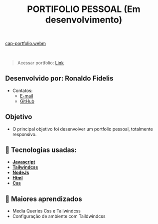 <h1 align=center> PORTIFOLIO PESSOAL (Em desenvolvimento)</h1>

<br>

[cap-portfolio.webm](https://github.com/RonaldoFidelis/Portifolio-pessoal/assets/92171641/1e65ddd0-198b-486a-aba0-bc3d1d466360)

<br>

> Acessar portfolio: <a href="https://portfolio-ronaldo-fidelis.netlify.app/" target="_blank">Link</a>

## Desenvolvido por: Ronaldo Fidelis
-  Contatos:
    - <a href="mailto:ronaldofidelis.ti@gmail.com" target="_blank">E-mail</a>
    - <a href="https://github.com/RonaldoFidelis" target="_blank">GitHub</a>  
## Objetivo

- O principal objetivo foi desenvolver um portfolio pessoal, totalmente responsivo.

## 🚀 Tecnologias usadas:

* **[ Javascript ](https://developer.mozilla.org/en-US/docs/Web/JavaScript)**
* **[ Tailwindcss ](https://tailwindcss.com/)**
* **[ NodeJs ](https://nodejs.org/en)**
* **[ Html ](https://developer.mozilla.org/pt-BR/docs/Web/HTML)**
* **[ Css ](https://developer.mozilla.org/pt-BR/docs/Web/CSS)**

## 📝 Maiores aprendizados

* Media Queries Css e Tailwindcss
* Configuração de ambiente com Taildwindcss


